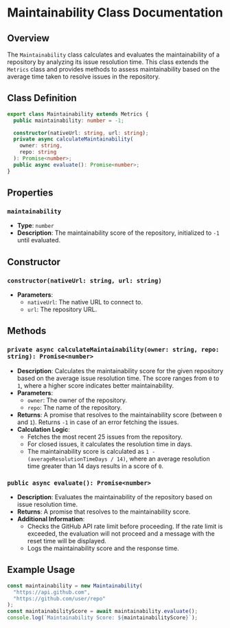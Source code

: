 # Maintainability Class Documentation

## Overview

The `Maintainability` class calculates and evaluates the maintainability of a repository by analyzing its issue resolution time. This class extends the `Metrics` class and provides methods to assess maintainability based on the average time taken to resolve issues in the repository.

## Class Definition

```typescript
export class Maintainability extends Metrics {
  public maintainability: number = -1;

  constructor(nativeUrl: string, url: string);
  private async calculateMaintainability(
    owner: string,
    repo: string
  ): Promise<number>;
  public async evaluate(): Promise<number>;
}
```

## Properties

### `maintainability`

- **Type**: `number`
- **Description**: The maintainability score of the repository, initialized to `-1` until evaluated.

## Constructor

### `constructor(nativeUrl: string, url: string)`

- **Parameters**:
  - `nativeUrl`: The native URL to connect to.
  - `url`: The repository URL.

## Methods

### `private async calculateMaintainability(owner: string, repo: string): Promise<number>`

- **Description**: Calculates the maintainability score for the given repository based on the average issue resolution time. The score ranges from `0` to `1`, where a higher score indicates better maintainability.
- **Parameters**:
  - `owner`: The owner of the repository.
  - `repo`: The name of the repository.
- **Returns**: A promise that resolves to the maintainability score (between `0` and `1`). Returns `-1` in case of an error fetching the issues.
- **Calculation Logic**:
  - Fetches the most recent 25 issues from the repository.
  - For closed issues, it calculates the resolution time in days.
  - The maintainability score is calculated as `1 - (averageResolutionTimeDays / 14)`, where an average resolution time greater than 14 days results in a score of `0`.

### `public async evaluate(): Promise<number>`

- **Description**: Evaluates the maintainability of the repository based on issue resolution time.
- **Returns**: A promise that resolves to the maintainability score.
- **Additional Information**:
  - Checks the GitHub API rate limit before proceeding. If the rate limit is exceeded, the evaluation will not proceed and a message with the reset time will be displayed.
  - Logs the maintainability score and the response time.

## Example Usage

```typescript
const maintainability = new Maintainability(
  "https://api.github.com",
  "https://github.com/user/repo"
);
const maintainabilityScore = await maintainability.evaluate();
console.log(`Maintainability Score: ${maintainabilityScore}`);
```

